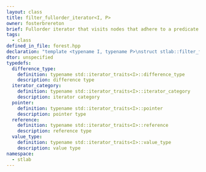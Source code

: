 ```yaml
---
layout: class
title: filter_fullorder_iterator<I, P>
owner: fosterbrereton
brief: Fullorder iterator that visits nodes that adhere to a predicate
tags:
  - class
defined_in_file: forest.hpp
declaration: "template <typename I, typename P>\nstruct stlab::filter_fullorder_iterator;"
dtor: unspecified
typedefs:
  difference_type:
    definition: typename std::iterator_traits<I>::difference_type
    description: difference type
  iterator_category:
    definition: typename std::iterator_traits<I>::iterator_category
    description: iterator category
  pointer:
    definition: typename std::iterator_traits<I>::pointer
    description: pointer type
  reference:
    definition: typename std::iterator_traits<I>::reference
    description: reference type
  value_type:
    definition: typename std::iterator_traits<I>::value_type
    description: value type
namespace:
  - stlab
---
```

